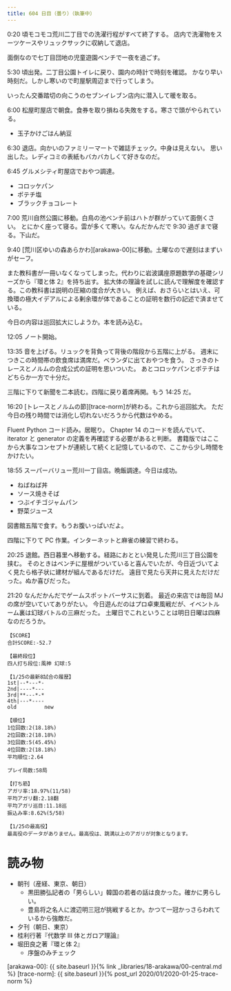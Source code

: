 ```yaml
---
title: 604 日目（曇り）（執筆中）
---
```


0:20 頃モコモコ荒川二丁目での洗濯行程がすべて終了する。
店内で洗濯物をスーツケースやリュックサックに収納して退店。

面倒なので七丁目団地の児童遊園ベンチで一夜を過ごす。

5:30 頃出発。二丁目公園トイレに戻り、園内の時計で時刻を確認。
かなり早い時刻だ。しかし寒いので町屋駅周辺まで行ってしまう。

いったん交番踏切の向こうのセブンイレブン店内に潜入して暖を取る。

6:00 松屋町屋店で朝食。食券を取り損ねる失敗をする。寒さで頭がやられている。
* 玉子かけごはん納豆

6:30 退店。向かいのファミリーマートで雑誌チェック。中身は見えない。
思い出した。レディコミの表紙もバカバカしくて好きなのだ。

6:45 グルメシティ町屋店でおやつ調達。
* コロッケパン
* ポテチ塩
* ブラックチョコレート

7:00 荒川自然公園に移動。白鳥の池ベンチ前はハトが群がっていて面倒くさい。
とにかく座って寝る。雲が多くて寒い。なんだかんだで 9:30 過ぎまで寝る。下山だ。

9:40 [荒川区ゆいの森あらかわ][arakawa-00]に移動。土曜なので遅刻はまずいがセーフ。

また教科書が一冊いなくなってしまった。代わりに岩波講座原題数学の基礎シリーズから『環と体 2』を持ち出す。
拡大体の理論を試しに読んで理解度を確認する。この教科書は説明の圧縮の度合が大きい。
例えば、おさらいとはいえ、可換環の極大イデアルによる剰余環が体であることの証明を数行の記述で済ませている。

今日の内容は巡回拡大にしようか。本を読み込む。

12:05 ノート開始。

13:35 音を上げる。リュックを背負って背後の階段から五階に上がる。
週末につきこの時間帯の飲食席は満席だ。ベランダに出ておやつを食う。
さっきのトレースとノルムの合成公式の証明を思いついた。
あとコロッケパンとポテチはどちらか一方で十分だ。

三階に下りて新聞を二本読む。四階に戻り着席再開。もう 14:25 だ。

16:20 [トレースとノルムの節][trace-norm]が終わる。これから巡回拡大。
ただ今日の残り時間では消化し切れないだろうから代数はやめる。

Fluent Python コード読み。居眠り。
Chapter 14 のコードを読んでいて、iterator と generator の定義を再確認する必要があると判断。
書籍版ではここから大事なコンセプトが連続して続くと記憶しているので、ここから少し時間をかけたい。

18:55 スーパーバリュー荒川一丁目店。晩飯調達。今日は成功。
* ねばねば丼
* ソース焼きそば
* つぶイチゴジャムパン
* 野菜ジュース

図書館五階で食す。もうお腹いっぱいだよ。

四階に下りて PC 作業。インターネットと麻雀の練習で終わる。

20:25 退館。西日暮里へ移動する。経路におととい発見した荒川三丁目公園を挟む。
そのときはベンチに屋根がついていると喜んでいたが、今日近づいてよく見たら格子状に建材が組んであるだけだ。
遠目で見たら天井に見えただけだった。ぬか喜びだった。

21:20 なんだかんだでゲームスポットバーサスに到着。
最近の来店では毎回 MJ の席が空いていてありがたい。
今日遊んだのはプロ卓東風戦だが、イベントルーム裏は幻球バトルの三麻だった。
土曜日でこれということは明日日曜は四麻なのだろうか。

```text
【SCORE】
合計SCORE:-52.7

【最終段位】
四人打ち段位:風神 幻球:5

【1/25の最新8試合の履歴】
1st|--*---*-
2nd|----*---
3rd|**---*-*
4th|---*----
old         new

【順位】
1位回数:2(18.18%)
2位回数:2(18.18%)
3位回数:5(45.45%)
4位回数:2(18.18%)
平均順位:2.64

プレイ局数:58局

【打ち筋】
アガリ率:18.97%(11/58)
平均アガリ翻:2.18翻
平均アガリ巡目:11.18巡
振込み率:8.62%(5/58)

【1/25の最高役】
最高役のデータがありません。最高役は、跳満以上のアガリが対象となります。
```

# 読み物

* 朝刊（産経、東京、朝日）
  * 黒田勝弘記者の「男らしい」韓国の若者の話は良かった。確かに男らしい。
  * 豊島将之名人に渡辺明三冠が挑戦するとか。かつて一冠かっさらわれているから強敵だ。
* 夕刊（朝日、東京）
* 桂利行著『代数学 III 体とガロア理論』
* 堀田良之著『環と体 2』
  * 序盤のみチェック

[arakawa-00]: {{ site.baseurl }}{% link _libraries/18-arakawa/00-central.md %}
[trace-norm]: {{ site.baseurl }}{% post_url 2020/01/2020-01-25-trace-norm %}
